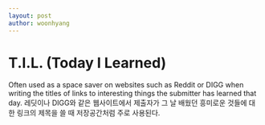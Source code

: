 ```yaml
---
layout: post
author: woonhyang
---
```


# T.I.L. (Today I Learned)

Often used as a space saver on websites such as Reddit or DIGG when writing the titles of links to interesting things the submitter has learned that day.
레딧이나 DIGG와 같은 웹사이트에서 제출자가 그 날 배웠던 흥미로운 것들에 대한 링크의 제목을 쓸 때 저장공간처럼 주로 사용된다.
